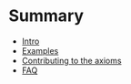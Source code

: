 # Summary

- [Intro](./intro.md)
- [Examples](./examples.md)
- [Contributing to the axioms](./contributing.md)
- [FAQ](./faq.md)
